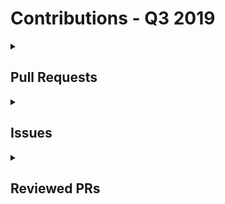 # Contributions - Q3 2019

<details>
  <summary><h2>Pull Requests</h2></summary>
<table style='width:100%; table-layout:fixed;'>
  <thead>
    <tr>
      <th style='width:20%;'>Project Name</th>
      <th style='width:20%;'>PR Title</th>
      <th style='width:40%;'>Description</th>
      <th style='width:20%;'>Date</th>
    </tr>
  </thead>
  <tbody>
    <tr>
      <td>brittanyrw/emojipages</td>
      <td><a href='https://github.com/brittanyrw/emojipages/pull/183'>Add Jurassic Park</a></td>
      <td>- [X ] 👍 My pull request has a descriptive title (such as `Added Matilda` or `Added all of Jane Austen's books`)
- [X ] 🕵🏽‍♀️ I have searched the `data.js` file and confirmed I am not adding a duplicate entry.
- [X ] 💜 I have checked Issues and Pull Requests to confirm I am not adding a duplicate entry that is pending approval.
- [ X] 🖍️ I have placed the new books(s) or play(s) in alphabetical order based on `title` inside of the `data.js` file. 
- [X ] 4️⃣ I have at least four emojis listed under `emojiImgs`
- [X ] 6️⃣ I have a maximum of six emojis listed under `emojiImgs`.
- [ X] ⭐ My genres are all inside of square brackets `[ ]` and each are individually wrapped in quotation marks and have a comma between each one. (such as submitting this `&quot;genres&quot;: [&quot;fantasy&quot;, &quot;children&quot;, &quot;adventure&quot;]` and not this `&quot;genres&quot;:[&quot;fantasy, children, adventure&quot;]`). 
- [ X] 💜 I have used genres from this [genre.md](https://github.com/brittanyrw/emojipages/blob/master/genres.md) file or if I want to use genres not in this file already, I have added them to this file in alphabetical order.
- [X ] 📅 I have added a single year under `year`. 

Closes #65




</td>
      <td>2019-09-30</td>
    </tr>
    <tr>
      <td>brittanyrw/emojipages</td>
      <td><a href='https://github.com/brittanyrw/emojipages/pull/183'>Add Jurassic Park</a></td>
      <td>- [X ] 👍 My pull request has a descriptive title (such as `Added Matilda` or `Added all of Jane Austen's books`)
- [X ] 🕵🏽‍♀️ I have searched the `data.js` file and confirmed I am not adding a duplicate entry.
- [X ] 💜 I have checked Issues and Pull Requests to confirm I am not adding a duplicate entry that is pending approval.
- [ X] 🖍️ I have placed the new books(s) or play(s) in alphabetical order based on `title` inside of the `data.js` file. 
- [X ] 4️⃣ I have at least four emojis listed under `emojiImgs`
- [X ] 6️⃣ I have a maximum of six emojis listed under `emojiImgs`.
- [ X] ⭐ My genres are all inside of square brackets `[ ]` and each are individually wrapped in quotation marks and have a comma between each one. (such as submitting this `&quot;genres&quot;: [&quot;fantasy&quot;, &quot;children&quot;, &quot;adventure&quot;]` and not this `&quot;genres&quot;:[&quot;fantasy, children, adventure&quot;]`). 
- [ X] 💜 I have used genres from this [genre.md](https://github.com/brittanyrw/emojipages/blob/master/genres.md) file or if I want to use genres not in this file already, I have added them to this file in alphabetical order.
- [X ] 📅 I have added a single year under `year`. 

Closes #65




</td>
      <td>2019-09-30</td>
    </tr>
    <tr>
      <td>brittanyrw/emojipages</td>
      <td><a href='https://github.com/brittanyrw/emojipages/pull/183'>Add Jurassic Park</a></td>
      <td>- [X ] 👍 My pull request has a descriptive title (such as `Added Matilda` or `Added all of Jane Austen's books`)
- [X ] 🕵🏽‍♀️ I have searched the `data.js` file and confirmed I am not adding a duplicate entry.
- [X ] 💜 I have checked Issues and Pull Requests to confirm I am not adding a duplicate entry that is pending approval.
- [ X] 🖍️ I have placed the new books(s) or play(s) in alphabetical order based on `title` inside of the `data.js` file. 
- [X ] 4️⃣ I have at least four emojis listed under `emojiImgs`
- [X ] 6️⃣ I have a maximum of six emojis listed under `emojiImgs`.
- [ X] ⭐ My genres are all inside of square brackets `[ ]` and each are individually wrapped in quotation marks and have a comma between each one. (such as submitting this `&quot;genres&quot;: [&quot;fantasy&quot;, &quot;children&quot;, &quot;adventure&quot;]` and not this `&quot;genres&quot;:[&quot;fantasy, children, adventure&quot;]`). 
- [ X] 💜 I have used genres from this [genre.md](https://github.com/brittanyrw/emojipages/blob/master/genres.md) file or if I want to use genres not in this file already, I have added them to this file in alphabetical order.
- [X ] 📅 I have added a single year under `year`. 

Closes #65




</td>
      <td>2019-09-30</td>
    </tr>
    <tr>
      <td>brittanyrw/emojipages</td>
      <td><a href='https://github.com/brittanyrw/emojipages/pull/183'>Add Jurassic Park</a></td>
      <td>- [X ] 👍 My pull request has a descriptive title (such as `Added Matilda` or `Added all of Jane Austen's books`)
- [X ] 🕵🏽‍♀️ I have searched the `data.js` file and confirmed I am not adding a duplicate entry.
- [X ] 💜 I have checked Issues and Pull Requests to confirm I am not adding a duplicate entry that is pending approval.
- [ X] 🖍️ I have placed the new books(s) or play(s) in alphabetical order based on `title` inside of the `data.js` file. 
- [X ] 4️⃣ I have at least four emojis listed under `emojiImgs`
- [X ] 6️⃣ I have a maximum of six emojis listed under `emojiImgs`.
- [ X] ⭐ My genres are all inside of square brackets `[ ]` and each are individually wrapped in quotation marks and have a comma between each one. (such as submitting this `&quot;genres&quot;: [&quot;fantasy&quot;, &quot;children&quot;, &quot;adventure&quot;]` and not this `&quot;genres&quot;:[&quot;fantasy, children, adventure&quot;]`). 
- [ X] 💜 I have used genres from this [genre.md](https://github.com/brittanyrw/emojipages/blob/master/genres.md) file or if I want to use genres not in this file already, I have added them to this file in alphabetical order.
- [X ] 📅 I have added a single year under `year`. 

Closes #65




</td>
      <td>2019-09-30</td>
    </tr>
    <tr>
      <td>brittanyrw/emojipages</td>
      <td><a href='https://github.com/brittanyrw/emojipages/pull/183'>Add Jurassic Park</a></td>
      <td>- [X ] 👍 My pull request has a descriptive title (such as `Added Matilda` or `Added all of Jane Austen's books`)
- [X ] 🕵🏽‍♀️ I have searched the `data.js` file and confirmed I am not adding a duplicate entry.
- [X ] 💜 I have checked Issues and Pull Requests to confirm I am not adding a duplicate entry that is pending approval.
- [ X] 🖍️ I have placed the new books(s) or play(s) in alphabetical order based on `title` inside of the `data.js` file. 
- [X ] 4️⃣ I have at least four emojis listed under `emojiImgs`
- [X ] 6️⃣ I have a maximum of six emojis listed under `emojiImgs`.
- [ X] ⭐ My genres are all inside of square brackets `[ ]` and each are individually wrapped in quotation marks and have a comma between each one. (such as submitting this `&quot;genres&quot;: [&quot;fantasy&quot;, &quot;children&quot;, &quot;adventure&quot;]` and not this `&quot;genres&quot;:[&quot;fantasy, children, adventure&quot;]`). 
- [ X] 💜 I have used genres from this [genre.md](https://github.com/brittanyrw/emojipages/blob/master/genres.md) file or if I want to use genres not in this file already, I have added them to this file in alphabetical order.
- [X ] 📅 I have added a single year under `year`. 

Closes #65




</td>
      <td>2019-09-30</td>
    </tr>
    <tr>
      <td>brittanyrw/emojipages</td>
      <td><a href='https://github.com/brittanyrw/emojipages/pull/183'>Add Jurassic Park</a></td>
      <td>- [X ] 👍 My pull request has a descriptive title (such as `Added Matilda` or `Added all of Jane Austen's books`)
- [X ] 🕵🏽‍♀️ I have searched the `data.js` file and confirmed I am not adding a duplicate entry.
- [X ] 💜 I have checked Issues and Pull Requests to confirm I am not adding a duplicate entry that is pending approval.
- [ X] 🖍️ I have placed the new books(s) or play(s) in alphabetical order based on `title` inside of the `data.js` file. 
- [X ] 4️⃣ I have at least four emojis listed under `emojiImgs`
- [X ] 6️⃣ I have a maximum of six emojis listed under `emojiImgs`.
- [ X] ⭐ My genres are all inside of square brackets `[ ]` and each are individually wrapped in quotation marks and have a comma between each one. (such as submitting this `&quot;genres&quot;: [&quot;fantasy&quot;, &quot;children&quot;, &quot;adventure&quot;]` and not this `&quot;genres&quot;:[&quot;fantasy, children, adventure&quot;]`). 
- [ X] 💜 I have used genres from this [genre.md](https://github.com/brittanyrw/emojipages/blob/master/genres.md) file or if I want to use genres not in this file already, I have added them to this file in alphabetical order.
- [X ] 📅 I have added a single year under `year`. 

Closes #65




</td>
      <td>2019-09-30</td>
    </tr>
    <tr>
      <td>brittanyrw/emojipages</td>
      <td><a href='https://github.com/brittanyrw/emojipages/pull/183'>Add Jurassic Park</a></td>
      <td>- [X ] 👍 My pull request has a descriptive title (such as `Added Matilda` or `Added all of Jane Austen's books`)
- [X ] 🕵🏽‍♀️ I have searched the `data.js` file and confirmed I am not adding a duplicate entry.
- [X ] 💜 I have checked Issues and Pull Requests to confirm I am not adding a duplicate entry that is pending approval.
- [ X] 🖍️ I have placed the new books(s) or play(s) in alphabetical order based on `title` inside of the `data.js` file. 
- [X ] 4️⃣ I have at least four emojis listed under `emojiImgs`
- [X ] 6️⃣ I have a maximum of six emojis listed under `emojiImgs`.
- [ X] ⭐ My genres are all inside of square brackets `[ ]` and each are individually wrapped in quotation marks and have a comma between each one. (such as submitting this `&quot;genres&quot;: [&quot;fantasy&quot;, &quot;children&quot;, &quot;adventure&quot;]` and not this `&quot;genres&quot;:[&quot;fantasy, children, adventure&quot;]`). 
- [ X] 💜 I have used genres from this [genre.md](https://github.com/brittanyrw/emojipages/blob/master/genres.md) file or if I want to use genres not in this file already, I have added them to this file in alphabetical order.
- [X ] 📅 I have added a single year under `year`. 

Closes #65




</td>
      <td>2019-09-30</td>
    </tr>
  </tbody>
</table>
</details>

<details>
  <summary><h2>Issues</h2></summary>
No issues contributions in this quarter.
</details>

<details>
  <summary><h2>Reviewed PRs</h2></summary>
No reviewed prs contributions in this quarter.
</details>

